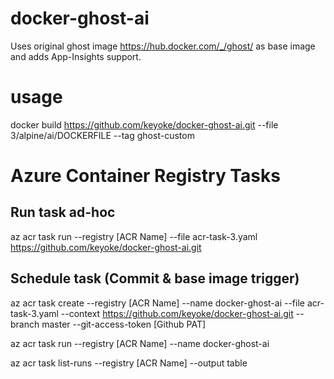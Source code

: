 # docker-ghost-ai
Uses original ghost image https://hub.docker.com/_/ghost/ as base image and adds App-Insights support.

# usage
docker build https://github.com/keyoke/docker-ghost-ai.git --file 3/alpine/ai/DOCKERFILE --tag ghost-custom

# Azure Container Registry Tasks

## Run task ad-hoc

az acr task run --registry [ACR Name] --file acr-task-3.yaml https://github.com/keyoke/docker-ghost-ai.git

## Schedule task (Commit & base image trigger)

az acr task create --registry [ACR Name] --name docker-ghost-ai --file acr-task-3.yaml --context https://github.com/keyoke/docker-ghost-ai.git --branch master --git-access-token [Github PAT]

az acr task run --registry [ACR Name] --name docker-ghost-ai

az acr task list-runs --registry [ACR Name] --output table